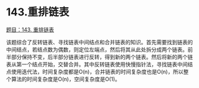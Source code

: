 # 143.重排链表

[题目：143. 重排链表](https://leetcode.cn/problems/reorder-list/)

该题综合了反转链表、寻找链表中间结点和合并链表的知识。首先需要找到链表的中间结点，若结点数为偶数，则定位左端点，然后将其从此处拆分成两个链表。前半部分保持不变，后半部分链表进行反转，得到新的两个链表。然后将新的两个链表从第一个结点开始，交替合并。其中反转链表使用快慢指针法，寻找链表中间结点使用迭代法，时间复杂度都是O(n)，合并链表的时间复杂度也是O(n)，所以整个算法的时间复杂度是O(n)，空间复杂度是O(1)。